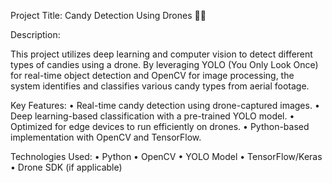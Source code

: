 Project Title: Candy Detection Using Drones 🍬🚁

Description:

This project utilizes deep learning and computer vision to detect different types of candies using a drone. By leveraging YOLO (You Only Look Once) for real-time object detection and OpenCV for image processing, the system identifies and classifies various candy types from aerial footage.

Key Features:
	•	Real-time candy detection using drone-captured images.
	•	Deep learning-based classification with a pre-trained YOLO model.
	•	Optimized for edge devices to run efficiently on drones.
	•	Python-based implementation with OpenCV and TensorFlow.

Technologies Used:
	•	Python
	•	OpenCV
	•	YOLO Model
	•	TensorFlow/Keras
	•	Drone SDK (if applicable)
